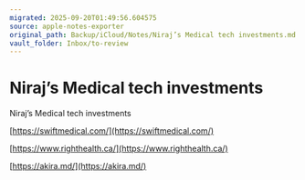 ```yaml
---
migrated: 2025-09-20T01:49:56.604575
source: apple-notes-exporter
original_path: Backup/iCloud/Notes/Niraj’s Medical tech investments.md
vault_folder: Inbox/to-review
---
```

# Niraj’s Medical tech investments

Niraj’s Medical tech investments 

[https://swiftmedical.com/](https://swiftmedical.com/)

[https://www.righthealth.ca/](https://www.righthealth.ca/)

[https://akira.md/](https://akira.md/)

